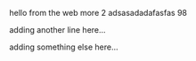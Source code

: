 hello from the web more 2
adsasadadafasfas
98

adding another line here...

adding something else here...